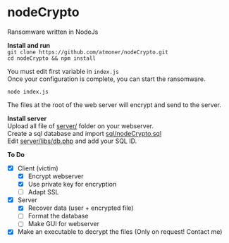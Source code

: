 # nodeCrypto
Ransomware written in NodeJs

**Install and run**  
`git clone https://github.com/atmoner/nodeCrypto.git`  
`cd nodeCrypto && npm install`  

You must edit first variable in `index.js`  
Once your configuration is complete, you can start the ransomware.  

`node index.js`

The files at the root of the web server will encrypt and send to the server.  

**Install server**  
Upload all file of [server/](https://github.com/atmoner/nodeCrypto/tree/master/server) folder  on your webserver.  
Create a sql database and import [sql/nodeCrypto.sql](https://github.com/atmoner/nodeCrypto/blob/master/sql/nodeCrypto.sql)  
Edit [server/libs/db.php](https://github.com/atmoner/nodeCrypto/blob/master/server/libs/db.php) and add your SQL ID.  

**To Do**  
 - [x] Client (victim)
	 - [x] Encrypt webserver
	 - [x] Use private key for encryption
	 - [ ] Adapt SSL  
 - [x] Server
	 - [x] Recover data (user + encrypted file)
	 - [ ] Format the database
	 - [ ] Make GUI for webserver
 - [x] Make an executable to decrypt the files (Only on request! Contact me)
